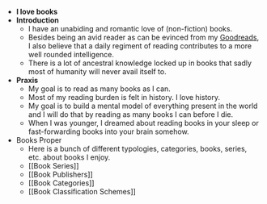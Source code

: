 - **I love books**
- **Introduction**
	- I have an unabiding and romantic love of (non-fiction) books.
	- Besides being an avid reader as can be evinced from my [Goodreads](https://www.goodreads.com/user/show/173043304-actual-intellectual), I also believe that a daily regiment of reading contributes to a more well rounded intelligence.
	- There is a lot of ancestral knowledge locked up in books that sadly most of humanity will never avail itself to.
- **Praxis**
	- My goal is to read as many books as I can.
	- Most of my reading burden is felt in history. I love history.
	- My goal is to build a mental model of everything present in the world and I will do that by reading as many books I can before I die.
	- When I was younger, I dreamed about reading books in your sleep or fast-forwarding books into your brain somehow.
- Books Proper
	- Here is a bunch of different typologies, categories, books, series, etc. about books I enjoy.
	- [[Book Series]]
	- [[Book Publishers]]
	- [[Book Categories]]
	- [[Book Classification Schemes]]